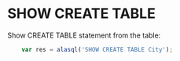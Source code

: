 # SHOW CREATE TABLE 

Show CREATE TABLE statement from the table:
```js
    var res = alasql('SHOW CREATE TABLE City');
```

